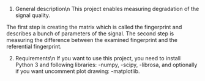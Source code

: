 1. General description\n
This project enables measuring degradation of the signal quality.

The first step is creating the matrix which is called the fingerprint and describes a bunch of parameters of the signal.
The second step is measuring the difference between the examined fingerprint and the referential fingerprint.

2. Requirements\n
If you want to use this project, you need to install Python 3 and following libraries:
-numpy,
-scipy,
-librosa,
and optionally if you want uncomment plot drawing:
-matplotlib.
